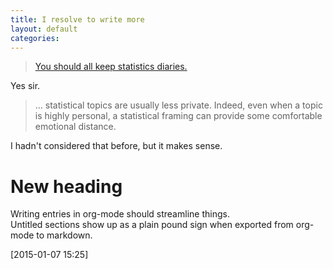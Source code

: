 ```yaml
---
title: I resolve to write more
layout: default
categories: 
---
```


> [You should all keep statistics diaries.](http://andrewgelman.com/2015/01/07/2015-statistics-diary)

Yes sir.

> &#x2026; statistical topics are usually less private. Indeed, even when a
> topic is highly personal, a statistical framing can provide some
> comfortable emotional distance.

I hadn't considered that before, but it makes sense.

# 

# New heading

Writing entries in org-mode should streamline things.  
Untitled sections show up as a plain pound sign when exported from
org-mode to markdown.

<span class="timestamp-wrapper"><span class="timestamp">[2015-01-07 15:25]</span></span>
